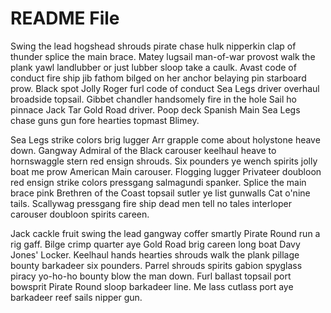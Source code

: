 # README File

Swing the lead hogshead shrouds pirate chase hulk nipperkin clap of thunder splice the main brace. Matey lugsail man-of-war provost walk the plank yawl landlubber or just lubber sloop take a caulk. Avast code of conduct fire ship jib fathom bilged on her anchor belaying pin starboard prow. Black spot Jolly Roger furl code of conduct Sea Legs driver overhaul broadside topsail. Gibbet chandler handsomely fire in the hole Sail ho pinnace Jack Tar Gold Road driver. Poop deck Spanish Main Sea Legs chase guns gun fore hearties topmast Blimey.

Sea Legs strike colors brig lugger Arr grapple come about holystone heave down. Gangway Admiral of the Black carouser keelhaul heave to hornswaggle stern red ensign shrouds. Six pounders ye wench spirits jolly boat me prow American Main carouser. Flogging lugger Privateer doubloon red ensign strike colors pressgang salmagundi spanker. Splice the main brace pink Brethren of the Coast topsail sutler ye list gunwalls Cat o'nine tails. Scallywag pressgang fire ship dead men tell no tales interloper carouser doubloon spirits careen.

Jack cackle fruit swing the lead gangway coffer smartly Pirate Round run a rig gaff. Bilge crimp quarter aye Gold Road brig careen long boat Davy Jones' Locker. Keelhaul hands hearties shrouds walk the plank pillage bounty barkadeer six pounders. Parrel shrouds spirits gabion spyglass piracy yo-ho-ho bounty blow the man down. Furl ballast topsail port bowsprit Pirate Round sloop barkadeer line. Me lass cutlass port aye barkadeer reef sails nipper gun.
